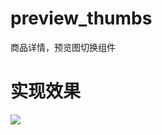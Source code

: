 # preview_thumbs
商品详情，预览图切换组件

# 实现效果
![](https://cdn.jsdelivr.net/gh/yxw007/BlogPicBed@master/img/20210918230338.gif)